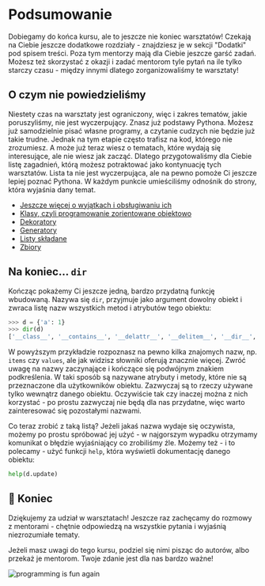 # Podsumowanie

Dobiegamy do końca kursu, ale to jeszcze nie koniec warsztatów!  Czekają
na Ciebie jeszcze dodatkowe rozdziały - znajdziesz je w sekcji "Dodatki"
pod spisem treści. Poza tym mentorzy mają dla Ciebie jeszcze garść zadań.
Możesz też skorzystać z okazji i zadać mentorom tyle pytań na ile tylko
starczy czasu - między innymi dlatego zorganizowaliśmy te warsztaty!


## O czym nie powiedzieliśmy

Niestety czas na warsztaty jest ograniczony, więc i zakres tematów, jakie
poruszyliśmy, nie jest wyczerpujący.  Znasz już podstawy Pythona.  Możesz
już samodzielnie pisać własne programy, a czytanie cudzych nie będzie już
takie trudne.  Jednak na tym etapie często trafisz na kod, którego nie
zrozumiesz.  A może już teraz wiesz o tematach, które wydają się
interesujące, ale nie wiesz jak zacząć.  Dlatego przygotowaliśmy dla Ciebie
listę zagadnień, którą możesz potraktować jako kontynuację tych warsztatów.
Lista ta nie jest wyczerpująca, ale na pewno pomoże Ci jeszcze
lepiej poznać Pythona.  W każdym punkcie umieściliśmy odnośnik do strony,
która wyjaśnia dany temat.

* [Jeszcze więcej o wyjątkach i obsługiwaniu ich](https://docs.python.org/3.12/tutorial/errors.html)
* [Klasy, czyli programowanie zorientowane obiektowo](https://docs.python.org/3.12/tutorial/classes.html)
* [Dekoratory](https://docs.python.org/3/glossary.html#term-decorator)
* [Generatory](https://docs.python.org/3/glossary.html#index-17)
* [Listy składane](https://docs.python.org/3/tutorial/datastructures.html#list-comprehensions)
* [Zbiory](https://docs.python.org/3/tutorial/datastructures.html#sets)


## Na koniec... `dir`

Kończąc pokażemy Ci jeszcze jedną, bardzo przydatną funkcję wbudowaną.
Nazywa się `dir`, przyjmuje jako argument dowolny obiekt i zwraca listę
nazw wszystkich metod i atrybutów tego obiektu:

```python
>>> d = {'a': 1}
>>> dir(d)
['__class__', '__contains__', '__delattr__', '__delitem__', '__dir__', '__doc__', '__eq__', '__format__', '__ge__', '__getattribute__', '__getitem__', '__gt__', '__hash__', '__init__', '__init_subclass__', '__iter__', '__le__', '__len__', '__lt__', '__ne__', '__new__', '__reduce__', '__reduce_ex__', '__repr__', '__setattr__', '__setitem__', '__sizeof__', '__str__', '__subclasshook__', 'clear', 'copy', 'fromkeys', 'get', 'items', 'keys', 'pop', 'popitem', 'setdefault', 'update', 'values']
```

W powyższym przykładzie rozpoznasz na pewno kilka znajomych nazw, np.
`items` czy `values`, ale jak widzisz słowniki oferują znacznie więcej.
Zwróć uwagę na nazwy zaczynające i kończące się podwójnym znakiem
podkreślenia.  W taki sposób są nazywane atrybuty i metody, które nie są
przeznaczone dla użytkowników obiektu.  Zazwyczaj są to rzeczy używane
tylko wewnątrz danego obiektu.  Oczywiście tak czy inaczej można z nich
korzystać - po prostu zazwyczaj nie będą dla nas przydatne, więc warto
zainteresować się pozostałymi nazwami.

Co teraz zrobić z taką listą?  Jeżeli jakaś nazwa wydaje się oczywista,
możemy po prostu spróbować jej użyć - w najgorszym wypadku otrzymamy
komunikat o błędzie wyjaśniający co zrobiliśmy źle.  Możemy też - i to
polecamy - użyć funkcji `help`, która wyświetli dokumentację danego
obiektu:

```python
help(d.update)
```


## :checkered_flag: Koniec

Dziękujemy za udział w warsztatach!  Jeszcze raz zachęcamy do rozmowy
z mentorami - chętnie odpowiedzą na wszystkie pytania i wyjaśnią
niezrozumiałe tematy.

Jeżeli masz uwagi do tego kursu, podziel się nimi pisząc do autorów,
albo przekaż je mentorom.  Twoje zdanie jest dla nas bardzo ważne!

![programming is fun again](https://imgs.xkcd.com/comics/python.png)
